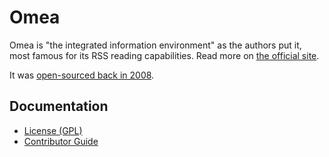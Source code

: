 <!--
SPDX-FileCopyrightText: 2024 Friedrich von Never <friedrich@fornever.me>

SPDX-License-Identifier: GPL-2.0-only
-->

Omea
====
Omea is "the integrated information environment" as the authors put it, most famous for its RSS reading capabilities. Read more on [the official site][jetbrains.omea].

It was [open-sourced back in 2008][jetbrains.omea.open-source].

Documentation
-------------
- [License (GPL)][docs.license]
- [Contributor Guide][docs.contributing]

[docs.contributing]: CONTRIBUTING.md
[docs.license]: Omea/License.txt
[jetbrains.omea]: https://www.jetbrains.com/omea/
[jetbrains.omea.open-source]: https://web.archive.org/web/20080704062010/http://www.jetbrains.net/confluence/display/OMEA/this+link
